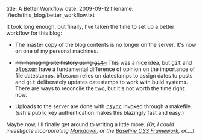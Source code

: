 title: A Better Workflow
date: 2009-09-12
filename: ./tech/this_blog/better_workflow.txt

It took long enough, but finally, I've taken the time to set up
a better workflow for this blog:

* The master copy of the blog contents is no longer on the server. It's
  now on one of my personal machines.
  
* <s>I'm managing site history using <a href="http://www.git-scm.com/"><tt>git</tt>
  </a>.</s> This was a nice idea, but <tt>git</tt> and 
  <a href="http://www.blosxom.com/"><tt>blosxom</tt></a> have a fundamental difference
  of opinion on the importance of file datestamps. <tt>blosxom</tt> relies on datestamps
  to assign dates to posts and <tt>git</tt> deliberately updates datestamps to work with
  build systems. There are ways to reconcile the two, but it's not worth the time right now.
  
* Uploads to the server are done with
  <a href="http://www.samba.org/rsync/"><tt>rsync</tt></a> invoked through
  a makefile. (ssh's public key authentication makes this blazingly fast and easy.)

Maybe now, I'll finally get around to writing a little more. <i>(Or, I could
investigate incorporating <a href="http://daringfireball.net/projects/markdown/">
Markdown</a>, or the <a href="http://baselinecss.com/">Baseline CSS Framework</a>,
or....)</i>
